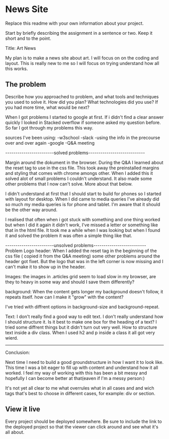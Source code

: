# News Site

Replace this readme with your own information about your project. 

Start by briefly describing the assignment in a sentence or two. Keep it short and to the point.

Title: Art News

My plan is to make a news site about art. I will focus on on the coding and layout. This is really new to me so I will focus on trying understand how all this works.

## The problem

Describe how you approached to problem, and what tools and techniques you used to solve it. How did you plan? What technologies did you use? If you had more time, what would be next?

When I got problems I started to google at first. If i didn't find a clear answer quickly I looked in Stacked overflow if someone asked my question before. So far I got through my problems this way.

sources I've been using:
-w3school
-slack
-using the info in the precourse over and over again
-google
-Q&A meeting

------------------------solved problems----------------------------

Margin around the dokument in the browser.
During the Q&A I learned about the reset tag to use in the css file. This took away the preinstalled margins and styling that comes with chrome amongs other. When I added this it solved alot of small problems I couldn't understand. 
It also made some other problems that I now can't solve. More about that below.

I didn't understand at first that I should start to build for phones so I started with layout for desktop. When I did came to media queries I've already did so much my media queries is for phone and tablet. I'm aware that it should be the other way around.

I realised that often when i got stuck with something and one thing worked but when I did it again it didn't work, I've missed a letter or something like that in the html file. It took me a while when I was looking but when I found it and solved the problem it was often a simple thing like that.


------------------------unsolved problems--------------------------
Problem Logo header:
When I added the reset tag in the beginning of the css file ( copied it from the Q&A meeting) some other problems around the header got fixet. But the logo that was in the left corner is now missing and I can't make it to show up in the header.

Images:
the images in .articles grid seem to load slow in my browser, are they to heavy in some way and should I save them differently?



background:
When the content gets longer my background doesn't follow, it repeats itself. how can I make it "grow" with the content?

I've tried with diffrent options in background-size and background-repeat.

Text:
I don't really find a good way to edit text. I don't really understand how I should structure it. Is it best to make one box for the heading of a text?
I tried some diffrent things but it didn't turn out very well. 
How to structure text inside a div class. When I used h2 and p inside a class it all got very wierd.


-------------------------------------------------------------------

Conclusion:

Next time I need to build a good groundstructure in how I want it to look like. This time I was a bit eager to fill up with content and understand how it all worked. I feel my way of working with this has been a bit messy and hopefully I can become better at that(eaven if I'm a messy person:)

It's not yet all clear to me what overrules what in all cases and and wich tags that's best to choose in different cases, for example: div or section. 



## View it live
Every project should be deployed somewhere. Be sure to include the link to the deployed project so that the viewer can click around and see what it's all about.

